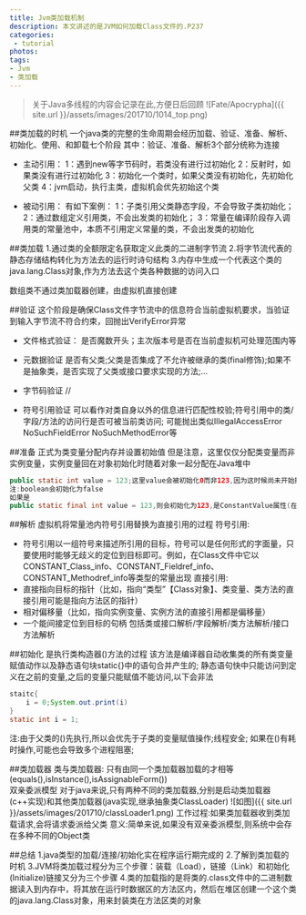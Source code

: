 ```yaml
---
title: Jvm类加载机制
description: 本文讲述的是JVM如何加载Class文件的.P237
categories:
 - tutorial
photos:
tags:
- Jvm
- 类加载
---
```


> 关于Java多线程的内容会记录在此,方便日后回顾
![Fate/Apocrypha]({{ site.url }}/assets/images/201710/1014_top.png)

##类加载的时机
一个java类的完整的生命周期会经历加载、验证、准备、解析、初始化、使用、和卸载七个阶段
其中：验证、准备、解析3个部分统称为连接

- 主动引用：
1：遇到new等字节码时，若类没有进行过初始化
2：反射时，如果类没有进行过初始化
3：初始化一个类时，如果父类没有初始化，先初始化父类
4：jvm启动，执行主类，虚拟机会优先初始这个类

- 被动引用：
有如下案例：
1：子类引用父类静态字段，不会导致子类初始化；
2：通过数组定义引用类，不会出发类的初始化；
3：常量在编译阶段存入调用类的常量池中，本质不引用定义常量的类，不会出发类的初始化

##类加载
1.通过类的全额限定名获取定义此类的二进制字节流
2.将字节流代表的静态存储结构转化为方法去的运行时诗句结构
3.内存中生成一个代表这个类的java.lang.Class对象,作为方法去这个类各种数据的访问入口

数组类不通过类加载器创建，由虚拟机直接创建

##验证
这个阶段是确保Class文件字节流中的信息符合当前虚拟机要求，当验证到输入字节流不符合约束，回抛出VerifyError异常
- 文件格式验证：
是否魔数开头；主次版本号是否在当前虚拟机可处理范围内等

- 元数据验证
是否有父类;父类是否集成了不允许被继承的类(final修饰);如果不是抽象类，是否实现了父类或接口要求实现的方法;...

- 字节码验证
//

- 符号引用验证
可以看作对类自身以外的信息进行匹配性校验;符号引用中的类/字段/方法的访问行是否可被当前类访问;
可能抛出类似IllegalAccessError NoSuchFieldError NoSuchMethodError等

##准备
正式为类变量分配内存并设置初始值
但是注意，这里仅仅分配类变量而非实例变量，实例变量回在对象初始化时随着对象一起分配在Java堆中
```java
public static int value = 123;这里value会被初始化0而非123,因为这时候尚未开始执行任何java方法,将value赋值123是在程序便宜后,存放在类构造器<clinit>()方法中
注:boolean会初始化为false
如果是
public static final int value = 123,则会初始化为123,是ConstantValue属性(在实际的程序中，只有同时被final和static修饰的字段才有ConstantValue属性，且限于基本类型和String)
```

##解析
虚拟机将常量池内符号引用替换为直接引用的过程
符号引用:
 - 符号引用以一组符号来描述所引用的目标，符号可以是任何形式的字面量，只要使用时能够无歧义的定位到目标即可。例如，在Class文件中它以CONSTANT_Class_info、CONSTANT_Fieldref_info、CONSTANT_Methodref_info等类型的常量出现
直接引用:
 - 直接指向目标的指针（比如，指向“类型”【Class对象】、类变量、类方法的直接引用可能是指向方法区的指针）
 - 相对偏移量（比如，指向实例变量、实例方法的直接引用都是偏移量）
 - 一个能间接定位到目标的句柄
 包括类或接口解析/字段解析/类方法解析/接口方法解析

##初始化
是执行类构造器<clinit>()方法的过程
该方法是编译器自动收集类的所有类变量赋值动作以及静态语句块static{}中的语句合并产生的;
静态语句快中只能访问到定义在之前的变量,之后的变量只能赋值不能访问,以下会非法
```java
staitc{
	i = 0;System.out.print(i)
}
static int i = 1;
```
注:由于父类的<clinit>()先执行,所以会优先于子类的变量赋值操作;线程安全;
如果在<clinit>()有耗时操作,可能也会导致多个进程阻塞;

##类加载器
类与类加载器:
只有由同一个类加载器加载的才相等(equals(),isInstance(),isAssignableForm())
<br/>
双亲委派模型
对于java来说,只有两种不同的类加载器,分别是启动类加载器(c++实现)和其他类加载器(java实现,继承抽象类ClassLoader)
![如图]({{ site.url }}/assets/images/201710/classLoader1.png)
工作过程:如果类加载器收到类加载请求,会将请求委派给父类
意义:简单来说,如果没有双亲委派模型,则系统中会存在多种不同的Object类

##总结
1.java类型的加载/连接/初始化实在程序运行期完成的
2.了解到类加载的时机
3.JVM将类加载过程分为三个步骤：装载（Load），链接（Link）和初始化(Initialize)链接又分为三个步骤
4.类的加载指的是将类的.class文件中的二进制数据读入到内存中，将其放在运行时数据区的方法区内，然后在堆区创建一个这个类的java.lang.Class对象，用来封装类在方法区类的对象